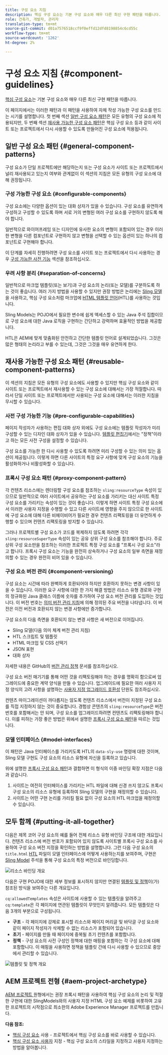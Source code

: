 ```yaml
---
title: 구성 요소 지침
description: 핵심 구성 요소는 기본 구성 요소와 매우 다른 최신 구현 패턴을 따릅니다.
role: 건축가, 개발자, 관리자
translation-type: tm+mt
source-git-commit: d01a7576518ccf9f0effd12dfd8198854c6cd55c
workflow-type: tm+mt
source-wordcount: '1262'
ht-degree: 2%

---
```



# 구성 요소 지침 {#component-guidelines}

[핵심 구성 요소](overview.md)는 기본 구성 요소와 매우 다른 최신 구현 패턴을 따릅니다.

이 페이지에서는 이러한 패턴과 이 패턴을 사용하여 자체 작성 가능한 구성 요소를 만드는 시기를 설명합니다. 첫 번째 섹션 [일반 구성 요소 패턴](#general-component-patterns)은 모든 유형의 구성 요소에 적용되지만, 두 번째 섹션 [재사용 가능한 구성 요소 패턴](#reusable-component-patterns)은 핵심 구성 요소 등과 같이 사이트 또는 프로젝트에서 다시 사용할 수 있도록 만들어진 구성 요소에 적용됩니다.

## 일반 구성 요소 패턴 {#general-component-patterns}

구성 요소가 단일 프로젝트에만 해당하는지 또는 구성 요소가 사이트 또는 프로젝트에서 널리 재사용되고 있는지 여부와 관계없이 이 섹션의 지침은 모든 유형의 구성 요소에 대해 권장됩니다.

### 구성 가능한 구성 요소 {#configurable-components}

구성 요소에는 다양한 옵션이 있는 대화 상자가 있을 수 있습니다. 구성 요소를 유연하게 구성하고 구성할 수 있도록 하며 서로 거의 변형된 여러 구성 요소를 구현하지 않도록 해야 합니다.

일반적으로 와이어프레임 또는 디자인에 유사한 요소의 변형이 포함되어 있는 경우 이러한 변형을 다른 컴포넌트로 구현하지 않고 변형을 선택할 수 있는 옵션이 있는 하나의 컴포넌트로 구현해야 합니다.

이 단계를 자세히 진행하려면 구성 요소를 사이트 또는 프로젝트에서 다시 사용하는 경우 [구성 가능한 사전 기능](#pre-configurable-capabilities) 섹션을 참조하십시오.

### 우려 사항 분리 {#separation-of-concerns}

일반적으로 마크업 템플릿(또는 보기)과 구성 요소의 논리(또는 모델)를 구분하도록 하는 것이 좋습니다. 여러 가지 방법을 사용할 수 있지만 권장 방법은 논리에는 [Sling 모델](https://sling.apache.org/documentation/bundles/models.html)을 사용하고, 핵심 구성 요소처럼 마크업에 [HTML 템플릿 언어](https://docs.adobe.com/content/help/ko-KR/experience-manager-htl/using/overview.html)(HTL)를 사용하는 것입니다.

Sling Models는 POJO에서 필요한 변수에 쉽게 액세스할 수 있는 Java 주석 집합이므로 구성 요소에 대한 Java 로직을 구현하는 간단하고 강력하며 효율적인 방법을 제공합니다.

HTL은 AEM에 맞게 맞춤화된 안전하고 간단한 템플릿 언어로 설계되었습니다. 그것은 많은 형태의 논리라고 부를 수 있는데, 그것은 그것을 매우 유연하게 한다.

## 재사용 가능한 구성 요소 패턴 {#reusable-component-patterns}

이 섹션의 지침은 모든 유형의 구성 요소에도 사용할 수 있지만 핵심 구성 요소와 같이 사이트 또는 프로젝트에서 재사용할 수 있는 구성 요소에 대해서는 가장 적절합니다. 따라서 단일 사이트 또는 프로젝트에서만 사용되는 구성 요소에 대해서는 이러한 지침을 무시할 수 있습니다.

### 사전 구성 가능한 기능 {#pre-configurable-capabilities}

페이지 작성자가 사용하는 편집 대화 상자 외에도 구성 요소에는 템플릿 작성자가 미리 구성할 수 있는 디자인 대화 상자가 있을 수 있습니다. [템플릿 편집기](https://docs.adobe.com/content/help/en/experience-manager-cloud-service/sites/authoring/features/templates.html)에서는 &quot;정책&quot;이라고 하는 모든 사전 구성을 설정할 수 있습니다.

구성 요소를 가능한 한 다시 사용할 수 있도록 하려면 미리 구성할 수 있는 의미 있는 옵션이 제공됩니다. 이렇게 하면 다른 사이트의 특정 요구 사항에 맞게 구성 요소의 기능을 활성화하거나 비활성화할 수 있습니다.

### 프록시 구성 요소 패턴 {#proxy-component-pattern}

각 컨텐츠 리소스에는 렌더링할 구성 요소를 참조하는 `sling:resourceType` 속성이 있으므로 일반적으로 여러 사이트에서 공유하는 구성 요소를 가리키는 대신 사이트 특정 구성 요소를 가리키는 속성이 있는 것이 좋습니다. 이렇게 하면 사이트 특정 구성 요소에서 이러한 사용자 지정을 수행할 수 있고 다른 사이트에 영향을 주지 않으므로 한 사이트에 구성 요소에 대해 다른 비헤이비어가 필요한 경우 컨텐츠 리팩토링을 더 유연하게 수행할 수 있으며 컨텐츠 리팩토링을 방지할 수 있습니다.

그러나 프로젝트별 구성 요소가 코드를 복제하지 않도록 하려면 각각 `sling:resourceSuperType` 속성이 있는 공유 상위 구성 요소를 참조해야 합니다. 주로 상위 구성 요소만을 참조하는 이러한 프로젝트 특정 구성 요소를 &quot;프록시 구성 요소&quot;라고 합니다. 프록시 구성 요소는 기능을 완전히 상속하거나 구성 요소의 일부 측면을 재정의할 수 있는 경우 완전히 비어 있을 수 있습니다.

### 구성 요소 버전 관리 {#component-versioning}

구성 요소는 시간에 따라 완벽하게 호환되어야 하지만 호환하지 못하는 변경 사항이 있을 수 있습니다. 이러한 요구 사항에 대한 한 가지 해결 방법은 리소스 유형 경로와 구현의 정규화된 Java 클래스 이름에 숫자를 추가하여 구성 요소 버전 관리를 도입하는 것입니다. 이 버전 번호는 [의미 버전 관리 지침](https://semver.org/)에 의해 정의된 주요 버전을 나타냅니다. 이 버전은 이전 버전과 호환되지 않는 변경 사항에만 증가합니다.

구성 요소의 다음 측면을 호환되지 않는 변경 사항은 새 버전으로 이어집니다.

* Sling 모델(다음 의미 체계 버전 관리 지침)
* HTL 스크립트 및 템플릿
* HTML 마크업 및 CSS 선택기
* JSON 표현
* 대화 상자

자세한 내용은 GitHub의 [버전 관리 정책](https://github.com/adobe/aem-core-wcm-components/wiki/Versioning-Policies) 문서를 참조하십시오.

구성 요소 버전 매기기를 통해 어떤 것을 리팩토링해야 하는 경우를 명확히 함으로써 업그레이드에 중요한 계약 양식을 만들 수 있습니다. 업그레이드에 필요한 여러 사용자 지정 양식의 고려 사항을 설명하는 [사용자 지정 업그레이드 호환성](customizing.md#upgrade-compatibility-of-customizations) 단원도 참조하십시오.

컨텐츠 마이그레이션이 까다롭지는 않도록 컨텐츠 리소스에서 버전이 지정된 구성 요소를 직접 지정하지 않는 것이 중요합니다. 경험상 콘텐츠의 `sling:resourceType`은 버전 번호를 포함해서는 안 되며, 구성 요소를 업그레이드하려면 컨텐츠도 리팩토링해야 합니다. 이를 피하는 가장 좋은 방법은 위에서 설명한 [프록시 구성 요소 패턴](#proxy-component-pattern)을 따르는 것입니다.

### 모델 인터페이스 {#model-interfaces}

이 패턴은 Java 인터페이스를 가리키도록 HTL의 `data-sly-use` 명령에 대한 것이며, Sling 모델 구현도 구성 요소의 리소스 유형에 자신을 등록하고 있습니다.

위에 설명한 [프록시 구성 요소 패턴](#proxy-component-pattern)과 결합하면 이 형식의 이중 바인딩 확장 지점은 다음과 같습니다.

1. 사이트는 여전히 인터페이스를 가리키는 HTL 파일에 대해 신경 쓰지 않고도 프록시 구성 요소의 리소스 유형에 등록하여 Sling 모델의 구현을 재정의할 수 있습니다.
1. 사이트는 어떤 구현 논리를 가리킬 필요 없이 구성 요소의 HTL 마크업을 재정의할 수 있습니다.

## 모두 함께 {#putting-it-all-together}

다음은 제목 코어 구성 요소의 예를 들어 전체 리소스 유형 바인딩 구조에 대한 개요입니다. 컨텐츠 리소스에 버전 번호가 포함되어 있지 않도록 사이트별 프록시 구성 요소를 사용하여 구성 요소 버전 지정을 확인하는 방법을 설명합니다. 그런 다음 구성 요소의 `title.html` [HTL](https://docs.adobe.com/content/help/en/experience-manager-htl/using/overview.html) 파일이 모델 인터페이스에 어떻게 사용하는지를 보여주며, 구현은 [Sling Model](https://sling.apache.org/documentation/bundles/models.html) 주석을 통해 구성 요소의 특정 버전으로 바인딩합니다.

![리소스 바인딩 개요](/help/assets/chlimage_1-32.png)

다음은 구현 POJO에 대한 세부 정보를 표시하지 않지만 연결된 [템플릿 및 정책](https://docs.adobe.com/content/help/en/experience-manager-cloud-service/implementing/components-templates/templates.html)이(가) 참조된 방식을 보여주는 다른 개요입니다.

`cq:allowedTemplates` 속성은 사이트에 사용할 수 있는 템플릿을 알려주고 `cq:template`은 각 페이지에 연관된 템플릿이 무엇인지 알려줍니다. 모든 템플릿은 다음 3개의 부분으로 구성됩니다.

* **구조**  - 각 페이지에 강제로 표시할 리소스와 페이지 머리글 및 바닥글 구성 요소와 같이 페이지 작성자가 삭제할 수 없는 리소스가 포함되어 있습니다.
* **초기**  - 페이지를 만들 때 페이지에 중복될 초기 컨텐츠를 포함합니다.
* **정책**  - 구성 요소의 사전 구성인 정책에 대한 매핑을 포함하는 각 구성 요소에 대해 포함합니다. 이 매핑을 사용하면 정책을 템플릿 간에 다시 사용할 수 있으므로 중앙에서 관리할 수 있습니다.

![템플릿 및 정책 개요](/help/assets/screen_shot_2018-12-07at093102.png)

## AEM 프로젝트 전형 {#aem-project-archetype}

[AEM 프로젝트 ](/help/developing/archetype/overview.md) 원형에서는 권장 프록시 패턴을 사용하여 핵심 구성 요소의 논리 및 적절한 구현에 대한 SlingModels와의 사용자 지정 HTML 구성 요소 예제를 비롯하여 고유한 프로젝트의 시작점으로 최소한의 Adobe Experience Manager 프로젝트를 만듭니다.

**다음 참조:**

* [핵심 구성 요소](/help/get-started/using.md)  사용 - 프로젝트에서 핵심 구성 요소를 바로 사용할 수 있습니다.
* [핵심 구성 요소 사용자](customizing.md)  지정 - 핵심 구성 요소의 스타일을 지정하고 사용자 지정하는 방법을 알아봅니다.
